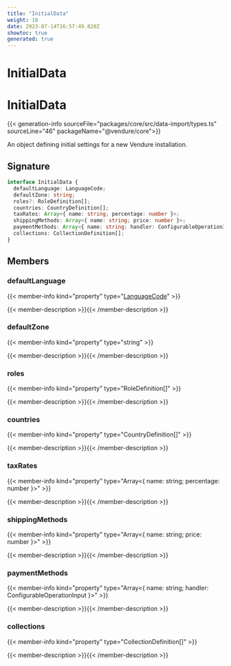 ```yaml
---
title: "InitialData"
weight: 10
date: 2023-07-14T16:57:49.820Z
showtoc: true
generated: true
---
```

<!-- This file was generated from the Vendure source. Do not modify. Instead, re-run the "docs:build" script -->

# InitialData
<div class="symbol">


# InitialData

{{< generation-info sourceFile="packages/core/src/data-import/types.ts" sourceLine="46" packageName="@vendure/core">}}

An object defining initial settings for a new Vendure installation.

## Signature

```TypeScript
interface InitialData {
  defaultLanguage: LanguageCode;
  defaultZone: string;
  roles?: RoleDefinition[];
  countries: CountryDefinition[];
  taxRates: Array<{ name: string; percentage: number }>;
  shippingMethods: Array<{ name: string; price: number }>;
  paymentMethods: Array<{ name: string; handler: ConfigurableOperationInput }>;
  collections: CollectionDefinition[];
}
```
## Members

### defaultLanguage

{{< member-info kind="property" type="<a href='/typescript-api/common/language-code#languagecode'>LanguageCode</a>"  >}}

{{< member-description >}}{{< /member-description >}}

### defaultZone

{{< member-info kind="property" type="string"  >}}

{{< member-description >}}{{< /member-description >}}

### roles

{{< member-info kind="property" type="RoleDefinition[]"  >}}

{{< member-description >}}{{< /member-description >}}

### countries

{{< member-info kind="property" type="CountryDefinition[]"  >}}

{{< member-description >}}{{< /member-description >}}

### taxRates

{{< member-info kind="property" type="Array&#60;{ name: string; percentage: number }&#62;"  >}}

{{< member-description >}}{{< /member-description >}}

### shippingMethods

{{< member-info kind="property" type="Array&#60;{ name: string; price: number }&#62;"  >}}

{{< member-description >}}{{< /member-description >}}

### paymentMethods

{{< member-info kind="property" type="Array&#60;{ name: string; handler: ConfigurableOperationInput }&#62;"  >}}

{{< member-description >}}{{< /member-description >}}

### collections

{{< member-info kind="property" type="CollectionDefinition[]"  >}}

{{< member-description >}}{{< /member-description >}}


</div>
